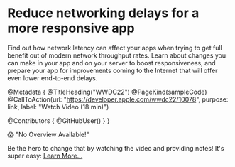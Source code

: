 # Reduce networking delays for a more responsive app

Find out how network latency can affect your apps when trying to get full benefit out of modern network throughput rates. Learn about changes you can make in your app and on your server to boost responsiveness, and prepare your app for improvements coming to the Internet that will offer even lower end-to-end delays.

@Metadata {
   @TitleHeading("WWDC22")
   @PageKind(sampleCode)
   @CallToAction(url: "https://developer.apple.com/wwdc22/10078", purpose: link, label: "Watch Video (18 min)")

   @Contributors {
      @GitHubUser(<replace this with your GitHub handle>)
   }
}

😱 "No Overview Available!"

Be the hero to change that by watching the video and providing notes! It's super easy:
 [Learn More…](https://wwdcnotes.com/documentation/wwdcnotes/contributing)
